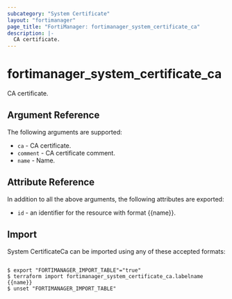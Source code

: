 ```yaml
---
subcategory: "System Certificate"
layout: "fortimanager"
page_title: "FortiManager: fortimanager_system_certificate_ca"
description: |-
  CA certificate.
---
```


# fortimanager_system_certificate_ca
CA certificate.

## Argument Reference


The following arguments are supported:


* `ca` - CA certificate.
* `comment` - CA certificate comment.
* `name` - Name.


## Attribute Reference

In addition to all the above arguments, the following attributes are exported:
* `id` - an identifier for the resource with format {{name}}.

## Import

System CertificateCa can be imported using any of these accepted formats:
```

$ export "FORTIMANAGER_IMPORT_TABLE"="true"
$ terraform import fortimanager_system_certificate_ca.labelname {{name}}
$ unset "FORTIMANAGER_IMPORT_TABLE"
```

